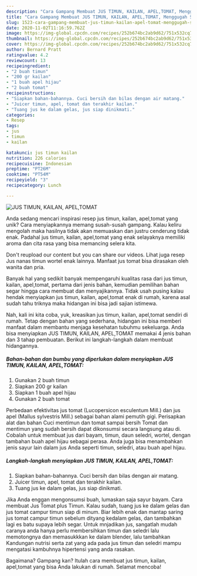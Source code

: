 ```yaml
---
description: "Cara Gampang Membuat JUS TIMUN, KAILAN, APEL,TOMAT, Menggugah Selera"
title: "Cara Gampang Membuat JUS TIMUN, KAILAN, APEL,TOMAT, Menggugah Selera"
slug: 1523-cara-gampang-membuat-jus-timun-kailan-apel-tomat-menggugah-selera
date: 2020-11-02T11:16:59.762Z
image: https://img-global.cpcdn.com/recipes/252b674bc2ab9d62/751x532cq70/jus-timun-kailan-apeltomat-foto-resep-utama.jpg
thumbnail: https://img-global.cpcdn.com/recipes/252b674bc2ab9d62/751x532cq70/jus-timun-kailan-apeltomat-foto-resep-utama.jpg
cover: https://img-global.cpcdn.com/recipes/252b674bc2ab9d62/751x532cq70/jus-timun-kailan-apeltomat-foto-resep-utama.jpg
author: Bernard Pratt
ratingvalue: 4.2
reviewcount: 13
recipeingredient:
- "2 buah timun"
- "200 gr kailan"
- "1 buah apel hijau"
- "2 buah tomat"
recipeinstructions:
- "Siapkan bahan-bahannya. Cuci bersih dan bilas dengan air matang."
- "Juicer timun, apel, tomat dan terakhir kailan."
- "Tuang jus ke dalam gelas, jus siap dinikmati."
categories:
- Resep
tags:
- jus
- timun
- kailan

katakunci: jus timun kailan 
nutrition: 226 calories
recipecuisine: Indonesian
preptime: "PT26M"
cooktime: "PT54M"
recipeyield: "3"
recipecategory: Lunch

---
```



![JUS TIMUN, KAILAN, APEL,TOMAT](https://img-global.cpcdn.com/recipes/252b674bc2ab9d62/751x532cq70/jus-timun-kailan-apeltomat-foto-resep-utama.jpg)

Anda sedang mencari inspirasi resep jus timun, kailan, apel,tomat yang unik? Cara menyiapkannya memang susah-susah gampang. Kalau keliru mengolah maka hasilnya tidak akan memuaskan dan justru cenderung tidak enak. Padahal jus timun, kailan, apel,tomat yang enak selayaknya memiliki aroma dan cita rasa yang bisa memancing selera kita.

Don&#39;t reupload our content but you can share our videos. Lihat juga resep Jus nanas timun wortel enak lainnya. Manfaat jus tomat bisa dirasakan oleh wanita dan pria.

Banyak hal yang sedikit banyak mempengaruhi kualitas rasa dari jus timun, kailan, apel,tomat, pertama dari jenis bahan, kemudian pemilihan bahan segar hingga cara membuat dan menyajikannya. Tidak usah pusing kalau hendak menyiapkan jus timun, kailan, apel,tomat enak di rumah, karena asal sudah tahu triknya maka hidangan ini bisa jadi sajian istimewa.


Nah, kali ini kita coba, yuk, kreasikan jus timun, kailan, apel,tomat sendiri di rumah. Tetap dengan bahan yang sederhana, hidangan ini bisa memberi manfaat dalam membantu menjaga kesehatan tubuhmu sekeluarga. Anda bisa menyiapkan JUS TIMUN, KAILAN, APEL,TOMAT memakai 4 jenis bahan dan 3 tahap pembuatan. Berikut ini langkah-langkah dalam membuat hidangannya.

<!--inarticleads1-->

##### Bahan-bahan dan bumbu yang diperlukan dalam menyiapkan JUS TIMUN, KAILAN, APEL,TOMAT:

1. Gunakan 2 buah timun
1. Siapkan 200 gr kailan
1. Siapkan 1 buah apel hijau
1. Gunakan 2 buah tomat


Perbedaan efektivitas jus tomat (Lucopersicon esculentum Mill.) dan jus apel (Mallus sylvestris Mill.) sebagai bahan alami pemutih gigi. Perisapkan alat dan bahan Cuci mentimun dan tomat sampai bersih Tomat dan mentimun yang sudah bersih dapat dikonsumsi secara langsung atau di. Cobalah untuk membuat jus dari bayam, timun, daun seledri, wortel, dengan tambahan buah apel hijau sebagai perasa. Anda juga bisa menambahkan jenis sayur lain dalam jus Anda seperti timun, seledri, atau buah apel hijau. 

<!--inarticleads2-->

##### Langkah-langkah menyiapkan JUS TIMUN, KAILAN, APEL,TOMAT:

1. Siapkan bahan-bahannya. Cuci bersih dan bilas dengan air matang.
1. Juicer timun, apel, tomat dan terakhir kailan.
1. Tuang jus ke dalam gelas, jus siap dinikmati.


Jika Anda enggan mengonsumsi buah, lumaskan saja sayur bayam. Cara membuat Jus Tomat plus Timun. Kalau sudah, tuang jus ke dalam gelas dan jus tomat campur timun siap di minum. Biar lebih enak dan mantap saring jus tomat campur timun sebelum dityang kedalam gelas, dan tambahkan lagi es batu supaya lebih segar. Untuk mnjadikan jus, sangatlah mudah caranya anda hanya perlu membersihkan timun dan seledri lalu memotongnya dan memasukkkan ke dalam blender, lalu tambahkan Kandungan nutrisi serta zat yang ada pada jus timun dan seledri mampu mengatasi kambuhnya hipertensi yang anda rasakan. 

Bagaimana? Gampang kan? Itulah cara membuat jus timun, kailan, apel,tomat yang bisa Anda lakukan di rumah. Selamat mencoba!
